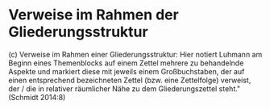 # Verweise im Rahmen der Gliederungsstruktur

(c) Verweise im Rahmen einer Gliederungsstruktur: Hier notiert Luhmann am Beginn eines Themenblocks auf einem Zettel mehrere zu behandelnde Aspekte und markiert diese mit jeweils einem Großbuchstaben, der auf einen entsprechend bezeichneten Zettel (bzw. eine Zettelfolge) verweist, der / die in relativer räumlicher Nähe zu dem Gliederungszettel steht." (Schmidt 2014:8)